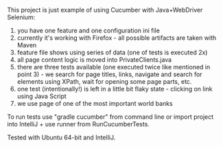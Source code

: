 This project is just example of using Cucumber with Java+WebDriver Selenium:

1. you have one feature and one configuration ini file
2. currently it's working with Firefox - all possible artifacts
   are taken with Maven
3. feature file shows using series of data (one of tests is executed 2x)
4. all page content logic is moved into PrivateClients.java
5. there are three tests available (one executed twice like mentioned
   in point 3) - we search for page titles, links, navigate and search for
   elements using XPath, wait for opening some page parts, etc.
6. one test (intentionally!) is left in a little bit flaky state - clicking
   on link using Java Script
7. we use page of one of the most important world banks

To run tests use "gradle cucumber" from command line
or
import project into IntelliJ + use runner from RunCucumberTests.

Tested with Ubuntu 64-bit and IntelliJ.
